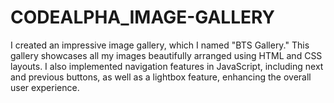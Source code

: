 # CODEALPHA_IMAGE-GALLERY
I created an impressive image gallery, which I named "BTS Gallery." This gallery showcases all my images beautifully arranged using HTML and CSS layouts. I also implemented navigation features in JavaScript, including next and previous buttons, as well as a lightbox feature, enhancing the overall user experience.
